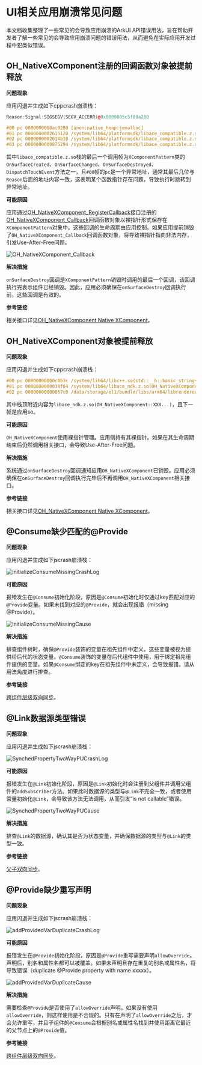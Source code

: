 # UI相关应用崩溃常见问题

本文档收集整理了一些常见的会导致应用崩溃的ArkUI API错误用法，旨在帮助开发者了解一些常见的会导致应用崩溃问题的错误用法，从而避免在实际应用开发过程中犯类似错误。

## OH_NativeXComponent注册的回调函数对象被提前释放

**问题现象**

应用闪退并生成如下cppcrash崩溃栈：

```cpp
Reason:Signal:SIGSEGV(SEGV_ACCERR)@0x0000005c5f09a280 

#00 pc 0000000000ac9280 [anon:native_heap:jemalloc]
#01 pc 0000000002615120 /system/lib64/platformsdk/libace_compatible.z.so(OHOS::Ace::NG::XComponentPattern::OnSurfaceDestroyed()+468)
#02 pc 0000000002614b18 /system/lib64/platformsdk/libace_compatible.z.so(OHOS::Ace::NG::XComponentPattern::OnDetachFromFrameNode(OHOS::Ace::NG::FrameNode*)+88)
#03 pc 0000000000875294 /system/lib64/platformsdk/libace_compatible.z.so(OHOS::Ace::NG::FrameNode::~FrameNode()+264)
```

其中`libace_compatible.z.so`栈的最后一个调用帧为`XComponentPattern`类的`OnSurfaceCreated`、`OnSurfaceChanged`、`OnSurfaceDestroyed`、`DispatchTouchEvent`方法之一，且`#00`帧的`pc`是一个异常地址，通常其最后几位与`Reason`后面的地址内容一致，这表明某个函数指针存在问题，导致执行时跳转到异常地址。

**可能原因**

应用通过[OH_NativeXComponent_RegisterCallback](../reference/apis-arkui/capi-native-interface-xcomponent-h.md#oh_nativexcomponent_registercallback)接口注册的[OH_NativeXComponent_Callback](../reference/apis-arkui/capi-oh-nativexcomponent-native-xcomponent-oh-nativexcomponent-callback.md)回调函数对象以裸指针形式保存在`XComponentPattern`对象中。这些回调的生命周期由应用控制。如果应用提前销毁了`OH_NativeXComponent_Callback`回调函数对象，将导致裸指针指向非法内存，引发Use-After-Free问题。

![OH_NativeXComponent_Callback](figures/OH_NativeXComponent_Callback.png)

**解决措施**

`onSurfaceDestroy`回调是`XComponentPattern`销毁时调用的最后一个回调，该回调执行完表示组件已经销毁。因此，应用必须确保在`onSurfaceDestroy`回调执行前，这些回调是有效的。

**参考链接**

相关接口详见[OH_NativeXComponent Native XComponent](../reference/apis-arkui/capi-oh-nativexcomponent-native-xcomponent.md)。


## OH_NativeXComponent对象被提前释放

**问题现象**

应用闪退并生成如下cppcrash崩溃栈：

```cpp
#00 pc 00000000000c8b3c /system/lib64/libc++.so(std::__h::basic_string<char, std::__h::char_traits<char>, std::__h::allocator<char>>::basic_string(std::__h::basic_string<char, std::__h::char_traits<char>, std::__h::allocator<char>> const&)+16)
#01 pc 0000000000034f64 /system/lib64/libace_ndk.z.so(OH_NativeXComponent::GetXComponentId(char*, unsigned long*)+76)
#02 pc 00000000000867c0 /data/storage/el1/bundle/libs/arm64/librenderer.so
```

其中栈顶附近内容为`libace_ndk.z.so(OH_NativeXComponent::XXX...)`，且下一帧是应用so。

**可能原因**

`OH_NativeXComponent`使用裸指针管理。应用侧持有其裸指针。如果在其生命周期结束后仍然调用相关接口，会导致Use-After-Free问题。

**解决措施**

系统通过`onSurfaceDestroy`回调通知应用`OH_NativeXComponent`已销毁。应用必须确保在`onSurfaceDestroy`回调执行完毕后不再调用`OH_NativeXComponent`相关接口。

**参考链接**

相关接口详见[OH_NativeXComponent Native XComponent](../reference/apis-arkui/capi-oh-nativexcomponent-native-xcomponent.md)。


## @Consume缺少匹配的@Provide

**问题现象**

应用闪退并生成如下jscrash崩溃栈：

![initializeConsumeMissingCrashLog](figures/initializeConsumeMissingCrashLog.png)

**可能原因**

报错发生在`@Consume`初始化阶段，原因是`@Consume`初始化时仅通过key匹配对应的`@Provide`变量。如果未找到对应的`@Provide`，就会出现报错（missing @Provide）。

![initializeConsumeMissingCause](figures/initializeConsumeMissingCause.png)

**解决措施**

排查组件树时，确保`@Provide`装饰的变量在祖先组件中定义，这些变量被视为提供给后代的状态变量。`@Consume`装饰的变量在后代组件中使用，用于绑定祖先组件提供的变量。如果`@Consume`绑定的key在祖先组件中未定义，会导致报错。请从用法角度进行排查。

**参考链接**

[跨组件层级双向同步](state-management/arkts-new-Provider-and-Consumer.md)。


## @Link数据源类型错误

**问题现象**

应用闪退并生成如下jscrash崩溃栈：

![SynchedPropertyTwoWayPUCrashLog](figures/SynchedPropertyTwoWayPUCrashLog.png)

**可能原因**

报错发生在`@Link`初始化阶段，原因是`@Link`初始化时会注册到父组件并调用父组件的`addSubscriber`方法。如果此时数据源的类型与`@Link`不完全一致，或者使用常量初始化`@Link`，会导致该方法无法调用，从而引发“is not callable”错误。

![SynchedPropertyTwoWayPUCause](figures/SynchedPropertyTwoWayPUCause.png)

**解决措施**

排查`@Link`的数据源，确认其是否为状态变量，并确保数据源的类型与`@Link`的类型一致。

**参考链接**

[父子双向同步](state-management/arkts-link.md)。


## @Provide缺少重写声明

**问题现象**

应用闪退并生成如下jscrash崩溃栈：

![addProvidedVarDuplicateCrashLog](figures/addProvidedVarDuplicateCrashLog.png)

**可能原因**

报错发生在`@Provide`初始化阶段，原因是`@Provide`重写需要声明`allowOverride`。声明后，别名和属性名都可以被覆盖。如果未声明且存在重复的别名或属性名，将导致错误（duplicate @Provide property with name xxxxx）。

![addProvidedVarDuplicateCause](figures/addProvidedVarDuplicateCause.png)

**解决措施**

需要检查`@Provide`是否使用了`allowOverride`声明。如果没有使用`allowOverride`，则这样使用是不合规的。只有在声明了`allowOverride`之后，才会允许重写，并且子组件的`@Consume`会根据别名或属性名找到并使用距离它最近的父节点上的`@Provide`值。

**参考链接**

[跨组件层级双向同步](state-management/arkts-new-Provider-and-Consumer.md)。
